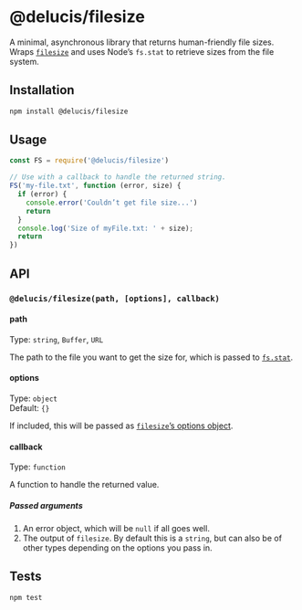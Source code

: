 # @delucis/filesize

A minimal, asynchronous library that returns human-friendly file sizes. Wraps [`filesize`][d98c819c] and uses Node’s `fs.stat` to retrieve sizes from the file system.

  [d98c819c]: https://www.npmjs.com/package/filesize "The filesize package on NPM"



## Installation

```sh
npm install @delucis/filesize
```



## Usage

```js
const FS = require('@delucis/filesize')

// Use with a callback to handle the returned string.
FS('my-file.txt', function (error, size) {
  if (error) {
    console.error('Couldn’t get file size...')
    return
  }
  console.log('Size of myFile.txt: ' + size);
  return
})
```



## API

### `@delucis/filesize(path, [options], callback)`

#### path

Type: `string`, `Buffer`, `URL`

The path to the file you want to get the size for, which is passed to [`fs.stat`][180ac10b].

  [180ac10b]: https://nodejs.org/dist/latest-v8.x/docs/api/fs.html#fs_fs_stat_path_callback "fs.stat(path, callback) documentation"

#### options

Type: `object`  
Default: `{}`

If included, this will be passed as [`filesize`’s options object](https://www.npmjs.com/package/filesize#optional-settings).

#### callback

Type: `function`

A function to handle the returned value.

##### Passed arguments

1. An error object, which will be `null` if all goes well.
2. The output of `filesize`. By default this is a `string`, but can also be of other types depending on the options you pass in.



## Tests

```sh
npm test
```
